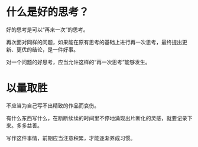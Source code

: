 # 什么是好的思考？

好的思考是可以“再来一次”的思考。

再次面对同样的问题，如果能在原有思考的基础上进行再一次思考，最终提出更新、更优的结论，是一件好事。

对一个问题的好思考，应当允许这样的“再一次思考”能够发生。

# 以量取胜

不应当为自己写不出精致的作品而哀伤。

有什么东西写什么，在断断续续的时间里不停地涌现出片断化的灵感，就要记录下来。多多益善。

写作这件事情，前期应当注意积累，才能逐渐养成习惯。

